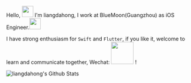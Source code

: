 Hello, <img src="https://user-images.githubusercontent.com/12118567/87376971-7116d000-c5be-11ea-89af-d2460c0cc3ea.gif" width="30 px"> I'm liangdahong, I work at BlueMoon(Guangzhou) as iOS Engineer.<img src="https://user-images.githubusercontent.com/12118567/87376945-6f4d0c80-c5be-11ea-8980-ae41bce4c237.gif" width="30">

I have strong enthusiasm for `Swift` and `Flutter`, if you like it, welcome to learn and communicate together, Wechat: <img src="https://user-images.githubusercontent.com/12118567/86319172-72fb9d80-bc66-11ea-8c6e-8127f9e5535f.jpg" width="60 px"> !


<img align="center" src="https://github-readme-stats.vercel.app/api?username=liangdahong&show_icons=true&title_color=333&icon_color=fac926&text_color=777&bg_color=f8f8f8" alt="liangdahong's Github Stats">
